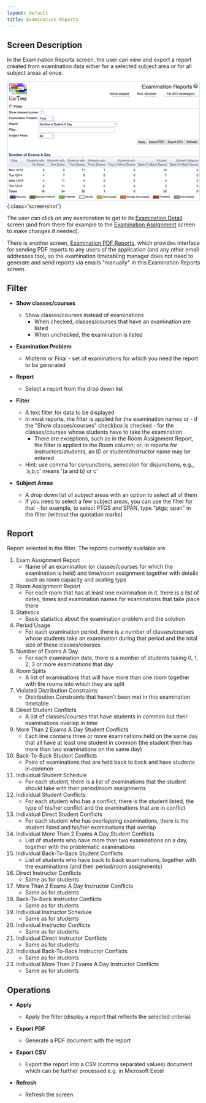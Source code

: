 ```yaml
---
layout: default
title: Examination Reports
---
```



## Screen Description

In the Examination Reports screen, the user can view and export a report created from examination data either for a selected subject area or for all subject areas at once.

![Examination Reports](images/examination-reports-1.png){:class='screenshot'}

The user can click on any examination to get to its [Examination Detail](examination-detail) screen (and from there for example to the [Examination Assignment](examination-assignment) screen to make changes if needed).

There is another screen, [Examination PDF Reports](examination-pdf-reports), which provides interface for sending PDF reports to any users of the application (and any other email addresses too), so the examination timetabling manager does not need to generate and send reports via emails "manually" in this Examination Reports screen.

## Filter

* **Show classes/courses**
	* Show classes/courses instead of examinations
		* When checked, classes/courses that have an examination are listed
		* When unchecked, the examination is listed

* **Examination Problem**
	* Midterm or Final - set of examinations for which you need the report to be generated

* **Report**
	* Select a report from the drop down list

* **Filter**
	* A text filter for data to be displayed
	* In most reports, the filter is applied for the examination names or - if the "Show classes/courses" checkbox is checked - for the classes/courses whose students have to take the examination
		* There are exceptions, such as in the Room Assignment Report, the filter is applied to the Room column; or, in reports for instructors/students, an ID or student/instructor name may be entered
	* Hint: use comma for conjunctions, semicolon for disjunctions, e.g., 'a,b;c' means '(a and b) or c'

* **Subject Areas**
	* A drop down list of subject areas with an option to select all of them
	* If you need to select a few subject areas, you can use the filter for that - for example, to select PTGS and SPAN, type "ptgs; span" in the filter (without the quotation marks)

## Report

Report selected in the filter. The reports currently available are

1. Exam Assignment Report
	* Name of an examination (or classes/courses for which the examination is held) and time/room assignment together with details such as room capacity and seating type
2. Room Assignment Report
	* For each room that has at least one examination in it, there is a list of dates, times and examination names for examinations that take place there
3. Statistics
	* Basic statistics about the examination problem and the solution
4. Period Usage
	* For each examination period, there is a number of classes/courses whose students take an examination during that period and the total size of these classes/courses
5. Number of Exams A Day
	* For each examination date, there is a number of students taking 0, 1, 2, 3 or more examinations that day
6. Room Splits
	* A list of examinations that will have more than one room together with the rooms into which they are split
7. Violated Distribution Constraints
	* Distribution Constraints that haven't been met in this examination timetable
8. Direct Student Conflicts
	* A list of classes/courses that have students in common but their examinations overlap in time
9. More Than 2 Exams A Day Student Conflicts
	* Each line contains three or more examinations held on the same day that all have at least one student in common (the student then has more than two examinations on the same day)
10. Back-To-Back Student Conflicts
	* Pairs of examinations that are held back to back and have students in common
11. Individual Student Schedule
	* For each student, there is a list of examinations that the student should take with their period/room assignments
12. Individual Student Conflicts
	* For each student who has a conflict, there is the student listed, the type of his/her conflict and the examinations that are in conflict
13. Individual Direct Student Conflicts
	* For each student who has overlapping examinations, there is the student listed and his/her examinations that overlap
14. Individual More Than 2 Exams A Day Student Conflicts
	* List of students who have more than two examinations on a day, together with the problematic examinations
15. Individual Back-To-Back Student Conflicts
	* List of students who have back to back examinations, together with the examinations (and their period/room assignments)
16. Direct Instructor Conflicts
	* Same as for students
17. More Than 2 Exams A Day Instructor Conflicts
	* Same as for students
18. Back-To-Back Instructor Conflicts
	* Same as for students
19. Individual Instructor Schedule
	* Same as for students
20. Individual Instructor Conflicts
	* Same as for students
21. Individual Direct Instructor Conflicts
	* Same as for students
22. Individual Back-To-Back Instructor Conflicts
	* Same as for students
23. Individual More Than 2 Exams A Day Instructor Conflicts
	* Same as for students

## Operations

* **Apply**
	* Apply the filter (display a report that reflects the selected criteria)

* **Export PDF**
	* Generate a PDF document with the report

* **Export CSV**
	* Export the report into a CSV (comma separated values) document which can be further processed e.g. in Microsoft Excel

* **Refresh**
	* Refresh the screen
